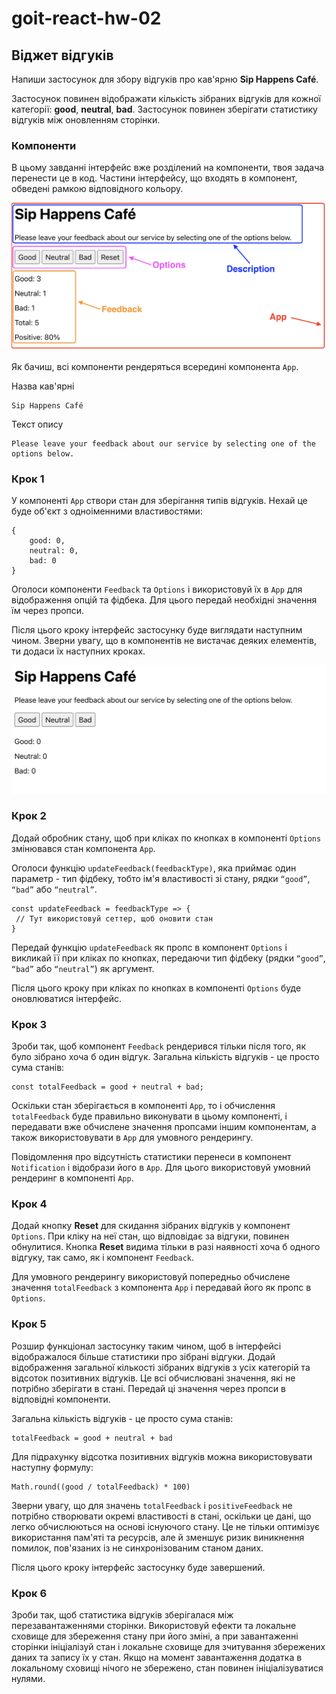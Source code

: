 # goit-react-hw-02

## Віджет відгуків

Напиши застосунок для збору відгуків про кав'ярню **Sip Happens Café**.

Застосунок повинен відображати кількість зібраних відгуків для кожної категорії: **good**, **neutral**, **bad**. Застосунок повинен зберігати статистику відгуків між оновленням сторінки.

### Компоненти

В цьому завданні інтерфейс вже розділений на компоненти, твоя задача перенести це в код. Частини інтерфейсу, що входять в компонент, обведені рамкою відповідного кольору.

![Preview Components](./public/preview-components.png)

Як бачиш, всі компоненти рендеряться всередині компонента `App`.

Назва кав'ярні

```
Sip Happens Café
```

Текст опису

```
Please leave your feedback about our service by selecting one of the options below.
```

### Крок 1

У компоненті `App` створи стан для зберігання типів відгуків. Нехай це буде об'єкт з одноіменними властивостями:

```
{
	good: 0,
	neutral: 0,
	bad: 0
}
```

Оголоси компоненти `Feedback` та `Options` і використовуй їх в `App` для відображення опцій та фідбека. Для цього передай необхідні значення їм через пропси.

Після цього кроку інтерфейс застосунку буде виглядати наступним чином. Зверни увагу, що в компонентів не вистачає деяких елементів, ти додаси їх наступних кроках.

![Preview Interface](./public/preview-interface.png)

### Крок 2

Додай обробник стану, щоб при кліках по кнопках в компоненті `Options` змінювався стан компонента `App`.

Оголоси функцію `updateFeedback(feedbackType)`, яка приймає один параметр - тип фідбеку, тобто ім'я властивості зі стану, рядки `“good”`, `“bad”` або `“neutral”`.

```
const updateFeedback = feedbackType => {
 // Тут використовуй сеттер, щоб оновити стан
}
```

Передай функцію `updateFeedback` як пропс в компонент `Options` і викликай її при кліках по кнопках, передаючи тип фідбеку (рядки `“good”`, `“bad”` або `“neutral”`) як аргумент.

Після цього кроку при кліках по кнопках в компоненті `Options` буде оновлюватися інтерфейс.

### Крок 3

Зроби так, щоб компонент `Feedback` рендерився тільки після того, як було зібрано хоча б один відгук. Загальна кількість відгуків - це просто сума станів:

```
const totalFeedback = good + neutral + bad;
```

Оскільки стан зберігається в компоненті `App`, то і обчислення `totalFeedback` буде правильно виконувати в цьому компоненті, і передавати вже обчислене значення пропсами іншим компонентам, а також використовувати в `App` для умовного рендерингу.

Повідомлення про відсутність статистики перенеси в компонент `Notification` і відобрази його в `App`. Для цього використовуй умовний рендеринг в компоненті `App`.

### Крок 4

Додай кнопку **Reset** для скидання зібраних відгуків у компонент `Options`. При кліку на неї стан, що відповідає за відгуки, повинен обнулитися. Кнопка **Reset** видима тільки в разі наявності хоча б одного відгуку, так само, як і компонент `Feedback`.

Для умовного рендерингу використовуй попередньо обчислене значення `totalFeedback` з компонента `App` і передавай його як пропс в `Options`.

### Крок 5

Розшир функціонал застосунку таким чином, щоб в інтерфейсі відображалося більше статистики про зібрані відгуки. Додай відображення загальної кількості зібраних відгуків з усіх категорій та відсоток позитивних відгуків. Це всі обчислювані значення, які не потрібно зберігати в стані. Передай ці значення через пропси в відповідні компоненти.

Загальна кількість відгуків - це просто сума станів:

```
totalFeedback = good + neutral + bad
```

Для підрахунку відсотка позитивних відгуків можна використовувати наступну формулу:

```
Math.round((good / totalFeedback) * 100)
```

Зверни увагу, що для значень `totalFeedback` і `positiveFeedback` не потрібно створювати окремі властивості в стані, оскільки це дані, що легко обчислюються на основі існуючого стану. Це не тільки оптимізує використання пам'яті та ресурсів, але й зменшує ризик виникнення помилок, пов'язаних із не синхронізованим станом даних.

Після цього кроку інтерфейс застосунку буде завершений.

### Крок 6

Зроби так, щоб статистика відгуків зберігалася між перезавантаженнями сторінки. Використовуй ефекти та локальне сховище для збереження стану при його зміні, а при завантаженні сторінки ініціалізуй стан і локальне сховище для зчитування збережених даних та запису їх у стан. Якщо на момент завантаження додатка в локальному сховищі нічого не збережено, стан повинен ініціалізуватися нулями.
